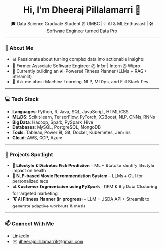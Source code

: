 

<!--
**Dheeraj183/Dheeraj183** is a ✨ _special_ ✨ repository because its `README.md` (this file) appears on your GitHub profile.

Here are some ideas to get you started:

- 🔭 I’m currently working on ...
- 🌱 I’m currently learning ...
- 👯 I’m looking to collaborate on ...
- 🤔 I’m looking for help with ...
- 💬 Ask me about ...
- 📫 How to reach me: ...
- 😄 Pronouns: ...
- ⚡ Fun fact: ...
-->
<h1 align="center">Hi, I'm Dheeraj Pillalamarri 👋</h1>

<p align="center">
  🎓 Data Science Graduate Student @ UMBC | 💡 AI & ML Enthusiast | 🛠️ Software Engineer turned Data Pro
</p>

---

### 🧠 About Me

- 📊 Passionate about turning complex data into actionable insights
- 💼 Former Associate Software Engineer @ Infor | Intern @ Wipro
- 🌱 Currently building an AI-Powered Fitness Planner (LLMs + RAG + Streamlit)
- 💬 Ask me about Machine Learning, NLP, MLOps, and Full Stack Dev

---

### 💻 Tech Stack

- **Languages**: Python, R, Java, SQL, JavaScript, HTML/CSS
- **ML/DS**: Scikit-learn, TensorFlow, PyTorch, XGBoost, NLP, CNNs, RNNs
- **Big Data**: Hadoop, Spark, PySpark, Hive
- **Databases**: MySQL, PostgreSQL, MongoDB
- **Tools**: Tableau, Power BI, Git, Docker, Kubernetes, Jenkins
- **Cloud**: AWS, GCP, Azure

---

### 🚀 Projects Spotlight

- **🔬 Lifestyle & Diabetes Risk Prediction** – ML + Stats to identify lifestyle impact on health  
- **🧠 NLP-based Movie Recommendation System** – LLMs + GUI for personalized recs  
- **📊 Customer Segmentation using PySpark** – RFM & Big Data Clustering for targeted marketing  
- **🏋️ AI Fitness Planner (in progress)** – LLM + USDA API + Streamlit to generate adaptive workouts & meals

---

### 📫 Connect With Me

- [LinkedIn](https://linkedin.com/in/pillalamarri-dheeraj)
- ✉️ dheerajpillalamarri9@gmail.com


